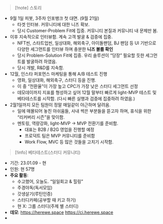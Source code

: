 > [!note] 스토리
- 9월 1일 피봇, 3주차 인포뱅크 첫 대면. (9월 21일)
	- 타겟 인터뷰. 커뮤니티에 대한 니즈 확보.
	- 당시 Customer-Problem Fit에 집중. 커뮤니티 본질과 커뮤니티 내 문제만 봄.
- 이후 지속적으로 인터뷰함. 계속 고객 발굴 & 검증에 집중.
	- NFT씬, 스타트업씬, 일상대화, 해외축구, 아이돌팬덤, BJ 팬덤 등 UI 기반으로 다양한 세그먼트를 인터뷰 하며 충분한 **니즈 볼륨 확인**
	- 당시 Problem-Solution Fit에 집중. 우리 솔루션이 “당장” 필요할 듯한 세그먼트를 발굴하려 하였음.
	- 당시 개발, R&D를 지속함. 
- 12월, 인스타 퍼포먼스 마케팅을 통해 A/B 테스트 진행
	- 영화, 일상대화, 해외축구, 스터디 등을 진행.
	- 이 중 “전환율”이 가장 높고 CPC가 가장 낮은 스터디 세그먼트 선정
	- 데모데이까지 지표를 형성하고 싶어 12월 말부터 빠르게 light-MVP 테스트 및 베타테스트를 시작함. (다시 빠른 실행과 검증에 집중하려 하였음.)
- 2월1일까지 모든 팀원이 정말 매일같이 야근하며 달려옴.
	- 일에 매몰되어 놓친 아쉬움들, 사내 썩은 부분들을 뜯고자 하며, 휴식을 위한 “리커버리 시즌”을 맞이함.
	- 멘토링, 역량강화, light-MVP → MVP 전환기를 준비함.
		- 대표는 B2B / B2G 영업을 진행할 예정
		- 프로덕트 팀은 MVP 커뮤니티를 준비함
		- Work Flow, MVC 등 많은 것들을 고치기 시작함. 

> [!info] 베타테스트(스터디 커뮤니티)
- 기간: 23.01.09 - 현
- 인원: 현 57명
- **주요 활동**: 
	- 수고했어, 오늘도. “일일회고 & 힐링”
	- 주경야독(독서모임)
	- 갓생살기(루틴인증)
	- 스터디카페(공부할 때 키고 하기)
	- 현 X: 그룹 스터디(주제 별 스터디)
- **데모**: 
  https://herewe.space
  https://ci.herewe.space 
- 